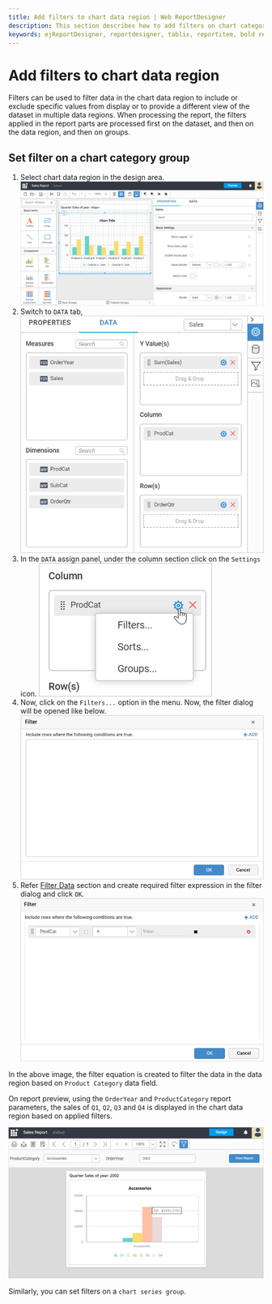 ```yaml
---
title: Add filters to chart data region | Web ReportDesigner
description: This section describes how to add filters on chart category and series group in Bold Report Designer.
keywords: ejReportDesigner, reportdesigner, tablix, reportitem, bold reports, documentation, help, ej, user guide, demo, samples, bold reports, bold reporting, filters
---
```


# Add filters to chart data region

Filters can be used to filter data in the chart data region to include or exclude specific values from display or to provide a different view of the dataset in multiple data regions. When processing the report, the filters applied in the report parts are processed first on the dataset, and then on the data region, and then on groups.

## Set filter on a chart category group

1. Select chart data region in the design area.
![Filter dialog](/static/assets/on-premise/images/report-designer/report-items/chart/add-filter-to-chart-data-region/select-data-region.png)
2. Switch to `DATA` tab,
![Filter dialog](/static/assets/on-premise/images/report-designer/report-items/chart/add-filter-to-chart-data-region/switch-to-data-tab.png)
3. In the `DATA` assign panel, under the column section click on the `Settings` icon.
![Filter dialog](/static/assets/on-premise/images/report-designer/report-items/chart/add-filter-to-chart-data-region/filter-data-menu.png)
4. Now, click on the `Filters...` option in the menu. Now, the filter dialog will be opened like below.
![Filter dialog](/static/assets/on-premise/images/report-designer/report-items/chart/add-filter-to-chart-data-region/filters-dialog.png)
5. Refer [Filter Data](/designer-guide/report-designer/compose-report/filter-data/) section and create required filter expression in the filter dialog and click `OK`.
![Filter dialog](/static/assets/on-premise/images/report-designer/report-items/chart/add-filter-to-chart-data-region/create-filter-expressions.png)

In the above image, the filter equation is created to filter the data in the data region based on `Product Category` data field.

On report preview, using the `OrderYear` and `ProductCategory` report parameters, the sales of `Q1`, `Q2`, `Q3` and `Q4` is displayed in the chart data region based on applied filters.

![Filter dialog](/static/assets/on-premise/images/report-designer/report-items/chart/add-filter-to-chart-data-region/report-preview.png)

Similarly, you can set filters on a `chart series group`.